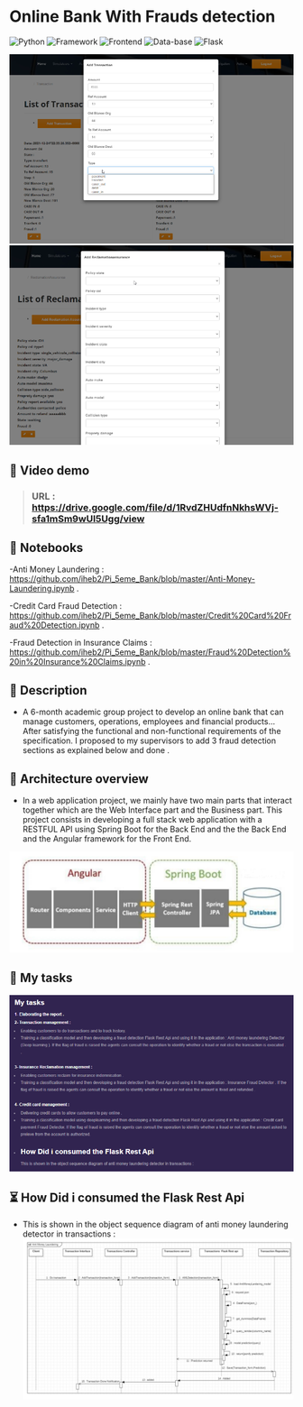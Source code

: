 # Online Bank With Frauds detection
![Python](https://img.shields.io/badge/Python-3.8-blueviolet)
![Framework](https://img.shields.io/badge/Spring-Boot-red)
![Frontend](https://img.shields.io/badge/Frontend-Angular/HTML/CSS/JS-green)
![Data-base](https://img.shields.io/badge/MySql-red)
![Flask](https://img.shields.io/badge/Flask/Rest-Api-blueviolet)



![alt text](https://raw.githubusercontent.com/iheb2/Pi_5eme_Bank/master/bn1.png)
![alt text](https://raw.githubusercontent.com/iheb2/Pi_5eme_Bank/master/bn2.png)

## 🎯 Video demo
> ###   URL   : https://drive.google.com/file/d/1RvdZHUdfnNkhsWVj-sfa1mSm9wUI5Ugg/view
## 📝 Notebooks
-Anti Money Laundering : https://github.com/iheb2/Pi_5eme_Bank/blob/master/Anti-Money-Laundering.ipynb .

-Credit Card Fraud Detection : https://github.com/iheb2/Pi_5eme_Bank/blob/master/Credit%20Card%20Fraud%20Detection.ipynb .

-Fraud Detection in Insurance Claims : https://github.com/iheb2/Pi_5eme_Bank/blob/master/Fraud%20Detection%20in%20Insurance%20Claims.ipynb .
## 📝 Description
- A 6-month academic group project to develop an online bank that can manage customers, operations, employees and financial products...
After satisfying the functional and non-functional requirements of the specification. I proposed to my supervisors to add 3 fraud detection sections as explained below and done .

## 📝 Architecture overview
- In a web application project, we mainly have two main parts that interact together which are the Web Interface part and the Business part. This project consists in developing a full stack web application with a RESTFUL API using Spring Boot for the Back End and the the Back End and the Angular framework for the Front End.

![alt text](https://raw.githubusercontent.com/iheb2/Pi_5eme_Bank/master/archi1.png)

## 📝 My tasks

![alt text](https://github.com/iheb2/Pi_5eme_Bank/blob/master/Screenshot%202022-03-10%20091917.png?raw=true)



## ⏳ How Did i consumed the Flask Rest Api
- This is shown in the object sequence diagram of anti money laundering detector in transactions :
![alt text](https://github.com/iheb2/Pi_5eme_Bank/blob/master/seq1.png?raw=true)






